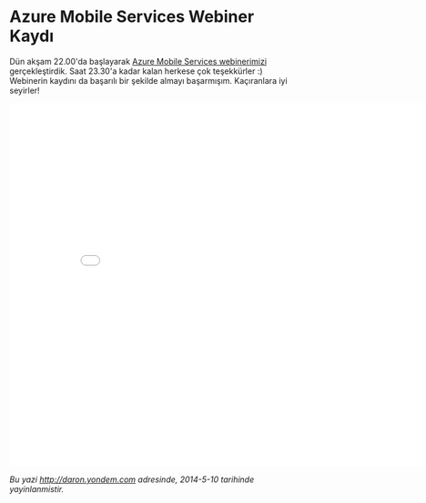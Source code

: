 # Azure Mobile Services Webiner Kaydı
Dün akşam 22.00'da başlayarak [Azure Mobile Services
webinerimizi](http://daron.yondem.com/tr/post/Azure_Mobile_Services_Webcast_9_Mayis)
gerçekleştirdik. Saat 23.30'a kadar kalan herkese çok teşekkürler :)
Webinerin kaydını da başarılı bir şekilde almayı başarmışım. Kaçıranlara
iyi seyirler!

<iframe width="850" height="638" src="//www.youtube.com/embed/x124FdFn8oQ" frameborder="0" allowfullscreen></iframe>




*Bu yazi http://daron.yondem.com adresinde, 2014-5-10 tarihinde yayinlanmistir.*
